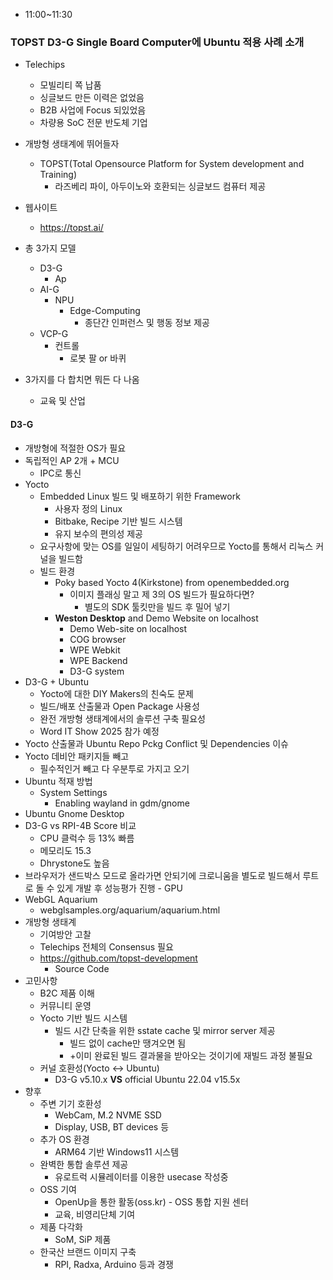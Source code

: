 - 11:00~11:30
### TOPST D3-G Single Board Computer에 Ubuntu 적용 사례 소개
- Telechips
	- 모빌리티 쪽 납품
	- 싱글보드 만든 이력은 없었음
	- B2B 사업에 Focus 되있었음
	- 차량용 SoC 전문 반도체 기업
- 개방형 생태계에 뛰어들자
	- TOPST(Total Opensource Platform for System development and Training)
		- 라즈베리 파이, 아두이노와 호환되는 싱글보드 컴퓨터 제공
- 웹사이트
	- https://topst.ai/ 
	
- 총 3가지 모델
	- D3-G
		- Ap
	- AI-G
		- NPU
			- Edge-Computing
				- 종단간 인퍼런스 및 행동 정보 제공
	- VCP-G
		- 컨트롤
			- 로봇 팔 or 바퀴
- 3가지를 다 합치면 뭐든 다 나옴
	- 교육 및 산업
#### D3-G
- 개방형에 적절한 OS가 필요
- 독립적인 AP 2개 + MCU
	- IPC로 통신
- Yocto
	- Embedded Linux 빌드 및 배포하기 위한 Framework
		- 사용자 정의 Linux
		- Bitbake, Recipe 기반 빌드 시스템
		- 유지 보수의 편의성 제공
	- 요구사항에 맞는 OS를 일일이 세팅하기 어려우므로 Yocto를 통해서 리눅스 커널을 빌드함
	- 빌드 환경
		- Poky based Yocto 4(Kirkstone) from openembedded.org
			- 이미지 플래싱 말고 제 3의 OS 빌드가 필요하다면?
				- 별도의 SDK 툴킷만을 빌드 후 밀어 넣기
		- **Weston Desktop** and Demo Website on localhost
			- Demo Web-site on localhost
			- COG browser
			- WPE Webkit
			- WPE Backend
			- D3-G system
- D3-G + Ubuntu
	- Yocto에 대한 DIY Makers의 친숙도 문제
	- 빌드/배포 산출물과 Open Package 사용성
	- 완전 개방형 생태계에서의 솔루션 구축 필요성
	- Word IT Show 2025 참가 예정
- Yocto 산출물과 Ubuntu Repo Pckg Conflict 및 Dependencies 이슈
- Yocto 데비안 패키지들 빼고
	- 필수적인거 빼고 다 우분투로 가지고 오기
- Ubuntu 적재 방법
	- System Settings
		- Enabling wayland in gdm/gnome
- Ubuntu Gnome Desktop
- D3-G vs RPI-4B Score 비교
	- CPU 클럭수 등 13% 빠름
	- 메모리도 15.3
	- Dhrystone도 높음
- 브라우저가 샌드박스 모드로 올라가면 안되기에 크로니움을 별도로 빌드해서 루트로 돌 수 있게 개발 후 성능평가 진행 - GPU
- WebGL Aquarium
	- webglsamples.org/aquarium/aquarium.html 
- 개방형 생태계
	- 기여방안 고찰
	- Telechips 전체의 Consensus 필요
	- https://github.com/topst-development 
		- Source Code
- 고민사항
	- B2C 제품 이해
	- 커뮤니티 운영
	- Yocto 기반 빌드 시스템
		- 빌드 시간 단축을 위한 sstate cache 및 mirror server 제공
			- 빌드 없이 cache만 땡겨오면 됨
			- +이미 완료된 빌드 결과물을 받아오는 것이기에 재빌드 과정 불필요
	- 커널 호환성(Yocto <-> Ubuntu)
		- D3-G v5.10.x  **VS** official Ubuntu 22.04 v15.5x
- 향후
	- 주변 기기 호환성
		- WebCam, M.2 NVME SSD
		- Display, USB, BT devices 등
	- 추가 OS 환경
		- ARM64 기반 Windows11 시스템
	- 완벽한 통합 솔루션 제공
		- 유로트럭 시뮬레이터를 이용한 usecase 작성중
	- OSS 기여
		- OpenUp을 통한 활동(oss.kr) - OSS 통합 지원 센터
		- 교육, 비영리단체 기여
	- 제품 다각화
		- SoM, SiP 제품
	- 한국산 브랜드 이미지 구축
		- RPI, Radxa, Arduino 등과 경쟁